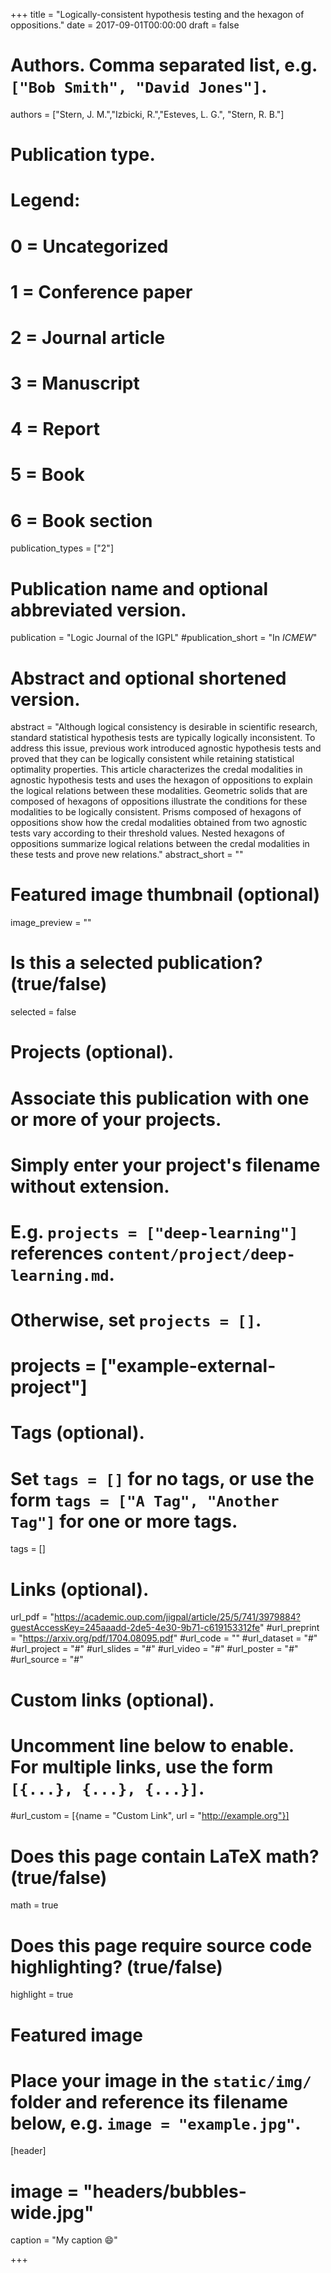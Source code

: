 +++
title = "Logically-consistent hypothesis testing and the hexagon of oppositions."
date = 2017-09-01T00:00:00
draft = false

# Authors. Comma separated list, e.g. `["Bob Smith", "David Jones"]`.
authors = ["Stern, J. M.","Izbicki, R.","Esteves, L. G.", "Stern, R. B."]

# Publication type.
# Legend:
# 0 = Uncategorized
# 1 = Conference paper
# 2 = Journal article
# 3 = Manuscript
# 4 = Report
# 5 = Book
# 6 = Book section
publication_types = ["2"]

# Publication name and optional abbreviated version.
publication = "Logic Journal of the IGPL"
#publication_short = "In *ICMEW*"

# Abstract and optional shortened version.
abstract = "Although logical consistency is desirable in scientific research, standard statistical hypothesis tests are typically logically inconsistent. To address this issue, previous work introduced agnostic hypothesis tests and proved that they can be logically consistent while retaining statistical optimality properties. This article characterizes the credal modalities in agnostic hypothesis tests and uses the hexagon of oppositions to explain the logical relations between these modalities. Geometric solids that are composed of hexagons of oppositions illustrate the conditions for these modalities to be logically consistent. Prisms composed of hexagons of oppositions show how the credal modalities obtained from two agnostic tests vary according to their threshold values. Nested hexagons of oppositions summarize logical relations between the credal modalities in these tests and prove new relations."
abstract_short = ""

# Featured image thumbnail (optional)
image_preview = ""

# Is this a selected publication? (true/false)
selected = false

# Projects (optional).
#   Associate this publication with one or more of your projects.
#   Simply enter your project's filename without extension.
#   E.g. `projects = ["deep-learning"]` references `content/project/deep-learning.md`.
#   Otherwise, set `projects = []`.
# projects = ["example-external-project"]

# Tags (optional).
#   Set `tags = []` for no tags, or use the form `tags = ["A Tag", "Another Tag"]` for one or more tags.
tags = []

# Links (optional).
url_pdf = "https://academic.oup.com/jigpal/article/25/5/741/3979884?guestAccessKey=245aaadd-2de5-4e30-9b71-c619153312fe"
#url_preprint = "https://arxiv.org/pdf/1704.08095.pdf"
#url_code = ""
#url_dataset = "#"
#url_project = "#"
#url_slides = "#"
#url_video = "#"
#url_poster = "#"
#url_source = "#"

# Custom links (optional).
#   Uncomment line below to enable. For multiple links, use the form `[{...}, {...}, {...}]`.
#url_custom = [{name = "Custom Link", url = "http://example.org"}]

# Does this page contain LaTeX math? (true/false)
math = true

# Does this page require source code highlighting? (true/false)
highlight = true

# Featured image
# Place your image in the `static/img/` folder and reference its filename below, e.g. `image = "example.jpg"`.
[header]
# image = "headers/bubbles-wide.jpg"
caption = "My caption :smile:"

+++

